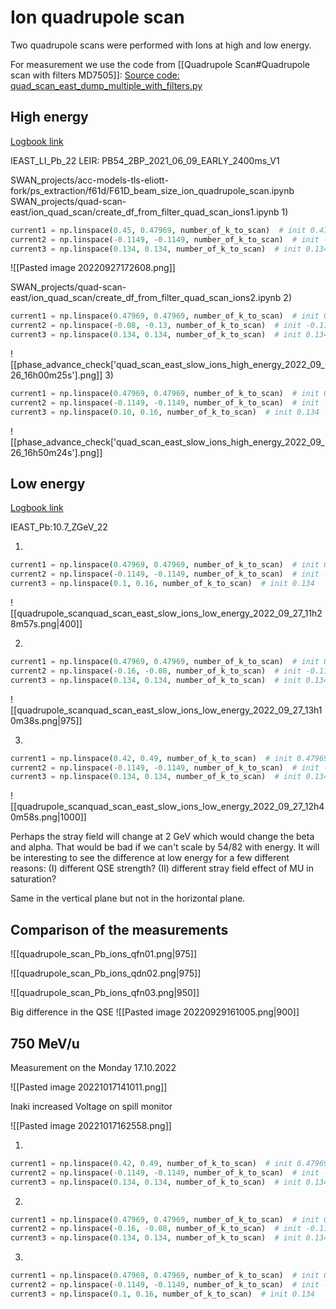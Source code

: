 # Ion quadrupole scan

Two quadrupole scans were performed with Ions at high and low energy.

For measurement we use the code from [[Quadrupole Scan#Quadrupole scan with filters MD7505]]: 
[Source code: quad_scan_east_dump_multiple_with_filters.py](https://gitlab.cern.ch/eljohnso/quad-scan-east/-/blob/master/quad_scan_east_dump_multiple_with_filters.py)

## High energy
[Logbook link](https://logbook.cern.ch/elogbook-server/GET/showEventInLogbook/3623232)

IEAST_LI_Pb_22
LEIR: PB54_2BP_2021_06_09_EARLY_2400ms_V1

SWAN_projects/acc-models-tls-eliott-fork/ps_extraction/f61d/F61D_beam_size_ion_quadrupole_scan.ipynb
SWAN_projects/quad-scan-east/ion_quad_scan/create_df_from_filter_quad_scan_ions1.ipynb
1)  
``` python
current1 = np.linspace(0.45, 0.47969, number_of_k_to_scan)  # init 0.47969  
current2 = np.linspace(-0.1149, -0.1149, number_of_k_to_scan)  # init -0.1149  
current3 = np.linspace(0.134, 0.134, number_of_k_to_scan)  # init 0.134
```

![[Pasted image 20220927172608.png]]


SWAN_projects/quad-scan-east/ion_quad_scan/create_df_from_filter_quad_scan_ions2.ipynb
2)  
``` python
current1 = np.linspace(0.47969, 0.47969, number_of_k_to_scan)  # init 0.47969  
current2 = np.linspace(-0.08, -0.13, number_of_k_to_scan)  # init -0.1149  
current3 = np.linspace(0.134, 0.134, number_of_k_to_scan)  # init 0.134
```
  ![[phase_advance_check['quad_scan_east_slow_ions_high_energy_2022_09_26_16h00m25s'].png]]
3)  
``` python
current1 = np.linspace(0.47969, 0.47969, number_of_k_to_scan)  # init 0.47969  
current2 = np.linspace(-0.1149, -0.1149, number_of_k_to_scan)  # init -0.1149  
current3 = np.linspace(0.10, 0.16, number_of_k_to_scan)  # init 0.134
```
![[phase_advance_check['quad_scan_east_slow_ions_high_energy_2022_09_26_16h50m24s'].png]]

## Low energy
[Logbook link](https://logbook.cern.ch/elogbook-server/GET/showEventInLogbook/3623828)

IEAST_Pb:10.7_ZGeV_22

1)  
``` python
current1 = np.linspace(0.47969, 0.47969, number_of_k_to_scan)  # init 0.47969  
current2 = np.linspace(-0.1149, -0.1149, number_of_k_to_scan)  # init -0.1149  
current3 = np.linspace(0.1, 0.16, number_of_k_to_scan)  # init 0.134
```

![[quadrupole_scanquad_scan_east_slow_ions_low_energy_2022_09_27_11h28m57s.png|400]]

2)  
``` python
current1 = np.linspace(0.47969, 0.47969, number_of_k_to_scan)  # init 0.47969
current2 = np.linspace(-0.16, -0.08, number_of_k_to_scan)  # init -0.1149
current3 = np.linspace(0.134, 0.134, number_of_k_to_scan)  # init 0.134
```

![[quadrupole_scanquad_scan_east_slow_ions_low_energy_2022_09_27_13h10m38s.png|975]]

3)  
``` python
current1 = np.linspace(0.42, 0.49, number_of_k_to_scan)  # init 0.47969
current2 = np.linspace(-0.1149, -0.1149, number_of_k_to_scan)  # init -0.1149
current3 = np.linspace(0.134, 0.134, number_of_k_to_scan)  # init 0.134
```

![[quadrupole_scanquad_scan_east_slow_ions_low_energy_2022_09_27_12h40m58s.png|1000]]

Perhaps the stray field will change at 2 GeV which would change the beta and alpha. That would be bad if we can't scale by 54/82 with energy.
It will be interesting to see the difference at low energy for a few different reasons: (I) different QSE strength? (II) different stray field effect of MU in saturation?

Same in the vertical plane but not in the horizontal plane.

## Comparison of the measurements

![[quadrupole_scan_Pb_ions_qfn01.png|975]]

![[quadrupole_scan_Pb_ions_qdn02.png|975]]

![[quadrupole_scan_Pb_ions_qfn03.png|950]]

Big difference in the QSE
![[Pasted image 20220929161005.png|900]]

## 750 MeV/u

Measurement on the Monday 17.10.2022

![[Pasted image 20221017141011.png]]

Inaki increased Voltage on spill monitor

![[Pasted image 20221017162558.png]]

1) 
``` python
current1 = np.linspace(0.42, 0.49, number_of_k_to_scan)  # init 0.47969
current2 = np.linspace(-0.1149, -0.1149, number_of_k_to_scan)  # init -0.1149
current3 = np.linspace(0.134, 0.134, number_of_k_to_scan)  # init 0.134
```

2)  
``` python
current1 = np.linspace(0.47969, 0.47969, number_of_k_to_scan)  # init 0.47969
current2 = np.linspace(-0.16, -0.08, number_of_k_to_scan)  # init -0.1149
current3 = np.linspace(0.134, 0.134, number_of_k_to_scan)  # init 0.134
```

3)  
``` python
current1 = np.linspace(0.47969, 0.47969, number_of_k_to_scan)  # init 0.47969  
current2 = np.linspace(-0.1149, -0.1149, number_of_k_to_scan)  # init -0.1149  
current3 = np.linspace(0.1, 0.16, number_of_k_to_scan)  # init 0.134
```
